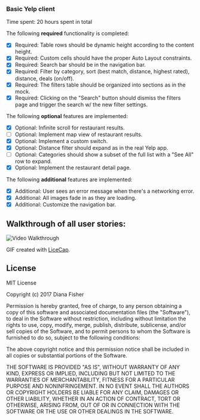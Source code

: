 ### Basic Yelp client

Time spent: 20 hours spent in total

The following **required** functionality is completed:

* [x] Required: Table rows should be dynamic height according to the content height.
* [x] Required: Custom cells should have the proper Auto Layout constraints. 
* [x] Required: Search bar should be in the navigation bar.
* [x] Required: Filter by category, sort (best match, distance, highest rated), distance, deals (on/off).
* [x] Required: The filters table should be organized into sections as in the mock.
* [x] Required: Clicking on the "Search" button should dismiss the filters page and trigger the search w/ the new filter settings.

The following **optional** features are implemented:

* [x] Optional: Infinite scroll for restaurant results.
* [ ] Optional: Implement map view of restaurant results.
* [x] Optional: Implement a custom switch.
* [x] Optional: Distance filter should expand as in the real Yelp app.
* [ ] Optional: Categories should show a subset of the full list with a "See All" row to expand.
* [x] Optional: Implement the restaurant detail page.

The following **additional** features are implemented:

* [x] Additional: User sees an error message when there's a networking error.
* [x] Additional: All images fade in as they are loading.
* [x] Additional: Customize the navigation bar.

## Walkthrough of all user stories:

<img src='' title='Video Walkthrough' width='' alt='Video Walkthrough' />

GIF created with [LiceCap](http://www.cockos.com/licecap/).

## License

MIT License

Copyright (c) 2017 Diana Fisher

Permission is hereby granted, free of charge, to any person obtaining a copy
of this software and associated documentation files (the "Software"), to deal
in the Software without restriction, including without limitation the rights
to use, copy, modify, merge, publish, distribute, sublicense, and/or sell
copies of the Software, and to permit persons to whom the Software is
furnished to do so, subject to the following conditions:

The above copyright notice and this permission notice shall be included in all
copies or substantial portions of the Software.

THE SOFTWARE IS PROVIDED "AS IS", WITHOUT WARRANTY OF ANY KIND, EXPRESS OR
IMPLIED, INCLUDING BUT NOT LIMITED TO THE WARRANTIES OF MERCHANTABILITY,
FITNESS FOR A PARTICULAR PURPOSE AND NONINFRINGEMENT. IN NO EVENT SHALL THE
AUTHORS OR COPYRIGHT HOLDERS BE LIABLE FOR ANY CLAIM, DAMAGES OR OTHER
LIABILITY, WHETHER IN AN ACTION OF CONTRACT, TORT OR OTHERWISE, ARISING FROM,
OUT OF OR IN CONNECTION WITH THE SOFTWARE OR THE USE OR OTHER DEALINGS IN THE
SOFTWARE.
